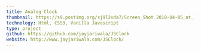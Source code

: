 ```yaml
---
title: Analog Clock
thumbnail: https://s9.postimg.org/sj9l2vda7/Screen_Shot_2018-04-05_at_10.51.05_PM.png
technology: Html, CSS3, Vanilla Javascript 
type: project
github: https://github.com/jayjariwala/JSClock
website: http://www.jayjariwala.com/JSClock/
---
```

